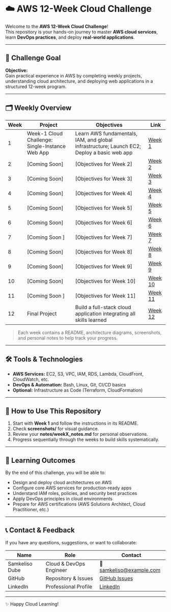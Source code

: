 # ☁️ AWS 12-Week Cloud Challenge

Welcome to the **AWS 12-Week Cloud Challenge**!  
This repository is your hands-on journey to master **AWS cloud services**, learn **DevOps practices**, and deploy **real-world applications**.

---

## 🎯 Challenge Goal

**Objective:**  
Gain practical experience in AWS by completing weekly projects, understanding cloud architecture, and deploying web applications in a structured 12-week program.

---

## 🗂 Weekly Overview

| Week | Project | Objectives | Link |
|------|---------|------------|------|
| 1    | Week-1 Cloud Challenge: Single-Instance Web App | Learn AWS fundamentals, IAM, and global infrastructure; Launch EC2; Deploy a basic web app | [Week 1](./week-1/readme.md) |
| 2    | [Coming Soon] | [Objectives for Week 2] | [Week 2](./Week_02/README.md) |
| 3    | [Coming Soon] | [Objectives for Week 3] | [Week 3](./Week_03/README.md) |
| 4    | [Coming Soon] | [Objectives for Week 4] | [Week 4](./Week_04/README.md) |
| 5    | [Coming Soon] | [Objectives for Week 5] | [Week 5](./Week_05/README.md) |
| 6    | [Coming Soon] | [Objectives for Week 6] | [Week 6](./Week_06/README.md) |
| 7    | [Coming Soon ] | [Objectives for Week 7] | [Week 7](./Week_07/README.md) |
| 8    | [Coming Soon] | [Objectives for Week 8] | [Week 8](./Week_08/README.md) |
| 9    | [Coming Soon] | [Objectives for Week 9] | [Week 9](./Week_09/README.md) |
| 10   | [Coming Soon] | [Objectives for Week 10] | [Week 10](./Week_10/README.md) |
| 11   | [Coming Soon ] | [Objectives for Week 11] | [Week 11](./Week_11/README.md) |
| 12   | Final Project | Build a full-stack cloud application integrating all skills learned | [Week 12](./Week_12_Final_Project/README.md) |

> Each week contains a README, architecture diagrams, screenshots, and personal notes to help track your progress.

---

## 🛠 Tools & Technologies

- **AWS Services:** EC2, S3, VPC, IAM, RDS, Lambda, CloudFront, CloudWatch, etc.  
- **DevOps & Automation:** Bash, Linux, Git, CI/CD basics  
- **Optional:** Infrastructure as Code (Terraform, CloudFormation)  

---

## 📌 How to Use This Repository

1. Start with **Week 1** and follow the instructions in its README.  
2. Check **screenshots/** for visual guidance.  
3. Review your **notes/weekX_notes.md** for personal observations.  
4. Progress sequentially through the weeks to build skills systematically.  

---

## 🚀 Learning Outcomes

By the end of this challenge, you will be able to:

- Design and deploy cloud architectures on AWS  
- Configure core AWS services for production-ready apps  
- Understand IAM roles, policies, and security best practices  
- Apply DevOps principles in cloud environments  
- Prepare for AWS certifications (AWS Solutions Architect, Cloud Practitioner, etc.)  

---

## 📞 Contact & Feedback

If you have any questions, suggestions, or want to collaborate:

| Name | Role | Contact |
|------|------|---------|
| Samkeliso Dube | Cloud & DevOps Engineer | 📧 samkeliso@example.com |
| GitHub | Repository & Issues | [GitHub Issues](https://github.com/yourusername/AWS_12_Week_Challenge/issues) |
| LinkedIn | Professional Profile | [LinkedIn](https://linkedin.com/in/yourprofile) |

---

✨ Happy Cloud Learning!

